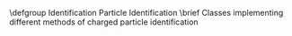 \defgroup Identification Particle Identification
\brief Classes implementing different methods of charged particle identification
